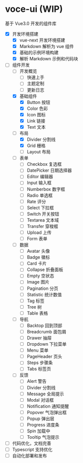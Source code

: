 # voce-ui (WIP)

基于 Vue3.0 开发的组件库

- [x] 开发环境搭建
  - [x] vue-next 开发环境搭建
  - [x] Markdown 解析为 vue 组件
  - [x] 基础的示例环境构建
  - [x] 解析 Markdown 示例和代码块
- [ ] 组件开发
  - [ ] 开发概览
    - [ ] 快速上手
    - [ ] 主题定制
    - [ ] 更新日志
  - [x] 基础组件
    - [x] Button 按钮
    - [x] Color 色彩
    - [x] Icon 图标
    - [x] Link 链接
    - [x] Text 文本
  - [ ] 布局
    - [x] Divider 分割线
    - [x] Grid 栅格
    - [ ] Layout 布局
  - [ ] 表单
    - [ ] Checkbox 复选框
    - [ ] DatePicker 日期选择器
    - [ ] Editor 编辑器
    - [ ] Input 输入框
    - [ ] Numberbox 数字框
    - [ ] Radio 单选框
    - [ ] Rate 评分
    - [ ] Select 下拉框
    - [ ] Switch 开关按钮
    - [ ] Textarea 文本域
    - [ ] Transfer 穿梭框
    - [ ] Upload 上传
    - [ ] Form 表单
  - [ ] 数据
    - [ ] Avatar 头像
    - [ ] Badge 徽标
    - [ ] Card 卡片
    - [ ] Collapse 折叠面板
    - [ ] Empty 空状态
    - [ ] Image 图片
    - [ ] Pagination 分页
    - [ ] Statistic 统计数值
    - [ ] Tag 标签
    - [ ] Tree 树
    - [ ] Table 表格
  - [ ] 导航
    - [ ] Backtop 回到顶部
    - [ ] Breadcrumb 面包屑
    - [ ] Drawer 抽屉
    - [ ] Dropdown 下拉菜单
    - [ ] Menu 菜单
    - [ ] PageHeader 页头
    - [ ] Steps 步骤条
    - [ ] Tabs 标签页
  - [ ] 反馈
    - [ ] Alert 警告
    - [ ] Divider 分割线
    - [ ] Message 全局提示
    - [ ] Modal 对话框
    - [ ] Notification 通知提醒
    - [ ] Popover 气泡弹出框
    - [ ] Popup 弹出层
    - [ ] Progress 进度条
    - [ ] Spin 加载中
    - [ ] Tooltip 气泡提示
- [ ] 代码优化，文档完善
- [ ] Typescript 支持优化
- [ ] 自动化部署和发布
